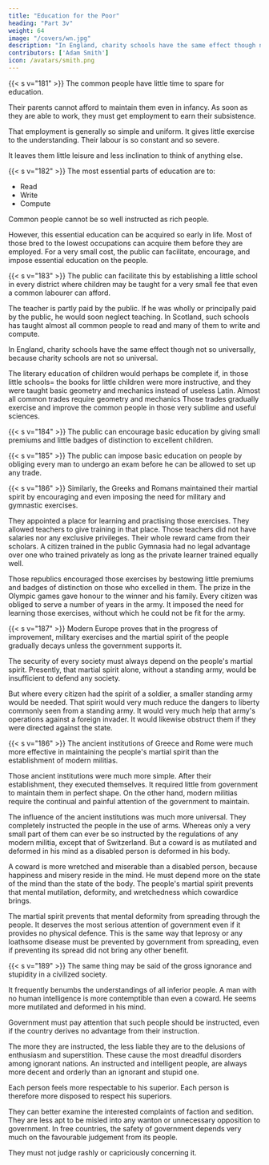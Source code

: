 ```yaml
---
title: "Education for the Poor"
heading: "Part 3v"
weight: 64
image: "/covers/wn.jpg"
description: "In England, charity schools have the same effect though not so universally, because charity schools are not so universal"
contributors: ['Adam Smith']
icon: /avatars/smith.png
---
```




{{< s v="181" >}} The common people have little time to spare for education.

Their parents cannot afford to maintain them even in infancy.
As soon as they are able to work, they must get employment to earn their subsistence.

That employment is generally so simple and uniform.
It gives little exercise to the understanding.
Their labour is so constant and so severe.

It leaves them little leisure and less inclination to think of anything else.


{{< s v="182" >}} The most essential parts of education are to:
- Read
- Write
- Compute

Common people cannot be so well instructed as rich people.

However, this essential education can be acquired so early in life.
Most of those bred to the lowest occupations can acquire them before they are employed.
For a very small cost, the public can facilitate, encourage, and impose essential education on the people.


{{< s v="183" >}}  The public can facilitate this by establishing a little school in every district where children may be taught for a very small fee that even a common labourer can afford.

The teacher is partly paid by the public.
If he was wholly or principally paid by the public, he would soon neglect teaching.
In Scotland, such schools has taught almost all common people to read and many of them to write and compute.

In England, charity schools have the same effect though not so universally, because charity schools are not so universal.

The literary education of children would perhaps be complete if, in those little schools= 
the books for little children were more instructive, and
they were taught basic geometry and mechanics instead of useless Latin.
Almost all common trades require geometry and mechanics
Those trades gradually exercise and improve the common people in those very sublime and useful sciences.

{{< s v="184" >}} The public can encourage basic education by giving small premiums and little badges of distinction to excellent children.


{{< s v="185" >}} The public can impose basic education on people by obliging every man to undergo an exam before he can be allowed to set up any trade.


{{< s v="186" >}} Similarly, the Greeks and Romans maintained their martial spirit by encouraging and even imposing the need for military and gymnastic exercises.

They appointed a place for learning and practising those exercises.
They allowed teachers to give training in that place.
Those teachers did not have salaries nor any exclusive privileges.
Their whole reward came from their scholars.
A citizen trained in the public Gymnasia had no legal advantage over one who trained privately as long as the private learner trained equally well.

Those republics encouraged those exercises by bestowing little premiums and badges of distinction on those who excelled in them.
The prize in the Olympic games gave honour to the winner and his family.
Every citizen was obliged to serve a number of years in the army.
It imposed the need for learning those exercises, without which he could not be fit for the army.


{{< s v="187" >}} Modern Europe proves that in the progress of improvement, military exercises and the martial spirit of the people gradually decays unless the government supports it.

The security of every society must always depend on the people's martial spirit.
Presently, that martial spirit alone, without a standing army, would be insufficient to defend any society.

But where every citizen had the spirit of a soldier, a smaller standing army would be needed.
That spirit would very much reduce the dangers to liberty commonly seen from a standing army.
It would very much help that army's operations against a foreign invader.
It would likewise obstruct them if they were directed against the state.



{{< s v="186" >}} The ancient institutions of Greece and Rome were much more effective in maintaining the people's martial spirit than the establishment of modern militias.

Those ancient institutions were much more simple.
After their establishment, they executed themselves.
It required little from government to maintain them in perfect shape.
On the other hand, modern militias require the continual and painful attention of the government to maintain.

The influence of the ancient institutions was much more universal.
They completely instructed the people in the use of arms.
Whereas only a very small part of them can ever be so instructed by the regulations of any modern militia, except that of Switzerland.
But a coward is as mutilated and deformed in his mind as a disabled person is deformed in his body.

A coward is more wretched and miserable than a disabled person, because happiness and misery reside in the mind.
He must depend more on the state of the mind than the state of the body.
The people's martial spirit prevents that mental mutilation, deformity, and wretchedness which cowardice brings.

The martial spirit prevents that mental deformity from spreading through the people.
It deserves the most serious attention of government even if it provides no physical defence.
This is the same way that leprosy or any loathsome disease must be prevented by government from spreading, even if preventing its spread did not bring any other benefit.


{{< s v="189" >}} The same thing may be said of the gross ignorance and stupidity in a civilized society.

It frequently benumbs the understandings of all inferior people.
A man with no human intelligence is more contemptible than even a coward.
He seems more mutilated and deformed in his mind.

Government must pay attention that such people should be instructed, even if the country derives no advantage from their instruction.

The more they are instructed, the less liable they are to the delusions of enthusiasm and superstition.
These cause the most dreadful disorders among ignorant nations.
An instructed and intelligent people, are always more decent and orderly than an ignorant and stupid one.

Each person feels more respectable to his superior.
Each person is therefore more disposed to respect his superiors.

They can better examine the interested complaints of faction and sedition.
They are less apt to be misled into any wanton or unnecessary opposition to government.
In free countries, the safety of government depends very much on the favourable judgement from its people.

They must not judge rashly or capriciously concerning it.
